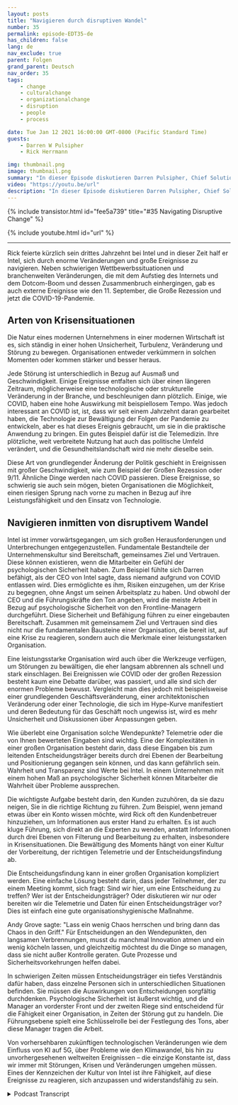 ```yaml
---
layout: posts
title: "Navigieren durch disruptiven Wandel"
number: 35
permalink: episode-EDT35-de
has_children: false
lang: de
nav_exclude: true
parent: Folgen
grand_parent: Deutsch
nav_order: 35
tags:
    - change
    - culturalchange
    - organizationalchange
    - disruption
    - people
    - process

date: Tue Jan 12 2021 16:00:00 GMT-0800 (Pacific Standard Time)
guests:
    - Darren W Pulsipher
    - Rick Herrmann

img: thumbnail.png
image: thumbnail.png
summary: "In dieser Episode diskutieren Darren Pulsipher, Chief Solution Architect, Public Sector, und Rick Hermann, Director US Public Sector, Intel, wie Intel in den letzten drei Jahrzehnten erfolgreich mit disruptiven Veränderungen umgegangen ist."
video: "https://youtu.be/url"
description: "In dieser Episode diskutieren Darren Pulsipher, Chief Solution Architect, Public Sector, und Rick Hermann, Director US Public Sector, Intel, wie Intel in den letzten drei Jahrzehnten erfolgreich mit disruptiven Veränderungen umgegangen ist."
---
```


<div>
{% include transistor.html id="fee5a739" title="#35 Navigating Disruptive Change" %}

{% include youtube.html id="url" %}
</div>

---

Rick feierte kürzlich sein drittes Jahrzehnt bei Intel und in dieser Zeit half er Intel, sich durch enorme Veränderungen und große Ereignisse zu navigieren. Neben schwierigen Wettbewerbssituationen und branchenweiten Veränderungen, die mit dem Aufstieg des Internets und dem Dotcom-Boom und dessen Zusammenbruch einhergingen, gab es auch externe Ereignisse wie den 11. September, die Große Rezession und jetzt die COVID-19-Pandemie.

## Arten von Krisensituationen

Die Natur eines modernen Unternehmens in einer modernen Wirtschaft ist es, sich ständig in einer hohen Unsicherheit, Turbulenz, Veränderung und Störung zu bewegen. Organisationen entweder verkümmern in solchen Momenten oder kommen stärker und besser heraus.

Jede Störung ist unterschiedlich in Bezug auf Ausmaß und Geschwindigkeit. Einige Ereignisse entfalten sich über einen längeren Zeitraum, möglicherweise eine technologische oder strukturelle Veränderung in der Branche, und beschleunigen dann plötzlich. Einige, wie COVID, haben eine hohe Auswirkung mit beispiellosem Tempo. Was jedoch interessant an COVID ist, ist, dass wir seit einem Jahrzehnt daran gearbeitet haben, die Technologie zur Bewältigung der Folgen der Pandemie zu entwickeln, aber es hat dieses Ereignis gebraucht, um sie in die praktische Anwendung zu bringen. Ein gutes Beispiel dafür ist die Telemedizin. Ihre plötzliche, weit verbreitete Nutzung hat auch das politische Umfeld verändert, und die Gesundheitslandschaft wird nie mehr dieselbe sein.

Diese Art von grundlegender Änderung der Politik geschieht in Ereignissen mit großer Geschwindigkeit, wie zum Beispiel der Großen Rezession oder 9/11. Ähnliche Dinge werden nach COVID passieren. Diese Ereignisse, so schwierig sie auch sein mögen, bieten Organisationen die Möglichkeit, einen riesigen Sprung nach vorne zu machen in Bezug auf ihre Leistungsfähigkeit und den Einsatz von Technologie.

## Navigieren inmitten von disruptivem Wandel

Intel ist immer vorwärtsgegangen, um sich großen Herausforderungen und Unterbrechungen entgegenzustellen. Fundamentale Bestandteile der Unternehmenskultur sind Bereitschaft, gemeinsames Ziel und Vertrauen. Diese können existieren, wenn die Mitarbeiter ein Gefühl der psychologischen Sicherheit haben. Zum Beispiel fühlte sich Darren befähigt, als der CEO von Intel sagte, dass niemand aufgrund von COVID entlassen wird. Dies ermöglichte es ihm, Risiken einzugehen, um der Krise zu begegnen, ohne Angst um seinen Arbeitsplatz zu haben. Und obwohl der CEO und die Führungskräfte den Ton angeben, wird die meiste Arbeit in Bezug auf psychologische Sicherheit von den Frontline-Managern durchgeführt. Diese Sicherheit und Befähigung führen zu einer eingebauten Bereitschaft. Zusammen mit gemeinsamem Ziel und Vertrauen sind dies nicht nur die fundamentalen Bausteine einer Organisation, die bereit ist, auf eine Krise zu reagieren, sondern auch die Merkmale einer leistungsstarken Organisation.

Eine leistungsstarke Organisation wird auch über die Werkzeuge verfügen, um Störungen zu bewältigen, die eher langsam abbrennen als schnell und stark einschlagen. Bei Ereignissen wie COVID oder der großen Rezession besteht kaum eine Debatte darüber, was passiert, und alle sind sich der enormen Probleme bewusst. Vergleicht man dies jedoch mit beispielsweise einer grundlegenden Geschäftsveränderung, einer architektonischen Veränderung oder einer Technologie, die sich im Hype-Kurve manifestiert und deren Bedeutung für das Geschäft noch ungewiss ist, wird es mehr Unsicherheit und Diskussionen über Anpassungen geben.

Wie überlebt eine Organisation solche Wendepunkte? Telemetrie oder die von Ihnen bewerteten Eingaben sind wichtig. Eine der Komplexitäten in einer großen Organisation besteht darin, dass diese Eingaben bis zum leitenden Entscheidungsträger bereits durch drei Ebenen der Bearbeitung und Positionierung gegangen sein können, und das kann gefährlich sein. Wahrheit und Transparenz sind Werte bei Intel. In einem Unternehmen mit einem hohen Maß an psychologischer Sicherheit können Mitarbeiter die Wahrheit über Probleme aussprechen.

Die wichtigste Aufgabe besteht darin, den Kunden zuzuhören, da sie dazu neigen, Sie in die richtige Richtung zu führen. Zum Beispiel, wenn jemand etwas über ein Konto wissen möchte, wird Rick oft den Kundenbetreuer hinzuziehen, um Informationen aus erster Hand zu erhalten. Es ist auch kluge Führung, sich direkt an die Experten zu wenden, anstatt Informationen durch drei Ebenen von Filterung und Bearbeitung zu erhalten, insbesondere in Krisensituationen. Die Bewältigung des Moments hängt von einer Kultur der Vorbereitung, der richtigen Telemetrie und der Entscheidungsfindung ab.

Die Entscheidungsfindung kann in einer großen Organisation kompliziert werden. Eine einfache Lösung besteht darin, dass jeder Teilnehmer, der zu einem Meeting kommt, sich fragt: Sind wir hier, um eine Entscheidung zu treffen? Wer ist der Entscheidungsträger? Oder diskutieren wir nur oder bereiten wir die Telemetrie und Daten für einen Entscheidungsträger vor? Dies ist einfach eine gute organisationshygienische Maßnahme.

Andy Grove sagte: "Lass ein wenig Chaos herrschen und bring dann das Chaos in den Griff." Für Entscheidungen an den Wendepunkten, den langsamen Verbrennungen, musst du manchmal Innovation atmen und ein wenig köcheln lassen, und gleichzeitig möchtest du die Dinge so managen, dass sie nicht außer Kontrolle geraten. Gute Prozesse und Sicherheitsvorkehrungen helfen dabei.

In schwierigen Zeiten müssen Entscheidungsträger ein tiefes Verständnis dafür haben, dass einzelne Personen sich in unterschiedlichen Situationen befinden. Sie müssen die Auswirkungen von Entscheidungen sorgfältig durchdenken. Psychologische Sicherheit ist äußerst wichtig, und die Manager an vorderster Front und der zweiten Riege sind entscheidend für die Fähigkeit einer Organisation, in Zeiten der Störung gut zu handeln. Die Führungsebene spielt eine Schlüsselrolle bei der Festlegung des Tons, aber diese Manager tragen die Arbeit.

Von vorhersehbaren zukünftigen technologischen Veränderungen wie dem Einfluss von KI auf 5G, über Probleme wie den Klimawandel, bis hin zu unvorhergesehenen weltweiten Ereignissen – die einzige Konstante ist, dass wir immer mit Störungen, Krisen und Veränderungen umgehen müssen. Eines der Kennzeichen der Kultur von Intel ist ihre Fähigkeit, auf diese Ereignisse zu reagieren, sich anzupassen und widerstandsfähig zu sein.



<details>
<summary> Podcast Transcript </summary>

<p></p>

</details>
